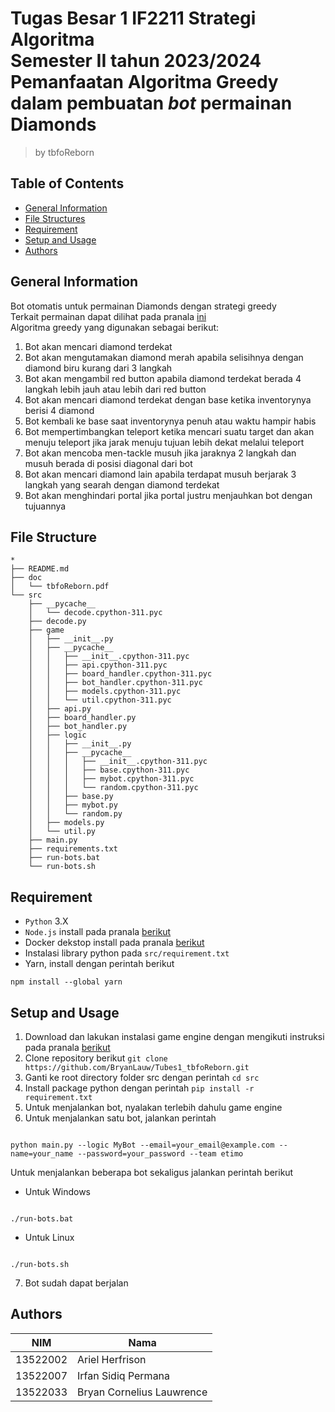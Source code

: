 # Tugas Besar 1 IF2211 Strategi Algoritma<br>Semester II tahun 2023/2024<br>Pemanfaatan Algoritma Greedy dalam pembuatan _bot_ permainan Diamonds

> by tbfoReborn

## Table of Contents

- [General Information](#general-information)
- [File Structures](#file_structure)
- [Requirement](#requirement)
- [Setup and Usage](#setup-and-usage)
- [Authors](#authors)

## General Information

Bot otomatis untuk permainan Diamonds dengan strategi greedy<br>
Terkait permainan dapat dilihat pada pranala [ini](https://informatika.stei.itb.ac.id/~rinaldi.munir/Stmik/2023-2024/Tubes1-Stima-2024.pdf)<br>
Algoritma greedy yang digunakan sebagai berikut:

1. Bot akan mencari diamond terdekat
2. Bot akan mengutamakan diamond merah apabila selisihnya dengan diamond biru kurang dari 3 langkah
3. Bot akan mengambil red button apabila diamond terdekat berada 4 langkah lebih jauh atau lebih dari red button
4. Bot akan mencari diamond terdekat dengan base ketika inventorynya berisi 4 diamond
5. Bot kembali ke base saat inventorynya penuh atau waktu hampir habis
6. Bot mempertimbangkan teleport ketika mencari suatu target dan akan menuju teleport jika jarak menuju tujuan lebih dekat melalui teleport
7. Bot akan mencoba men-tackle musuh jika jaraknya 2 langkah dan musuh berada di posisi diagonal dari bot
8. Bot akan mencari diamond lain apabila terdapat musuh berjarak 3 langkah yang searah dengan diamond terdekat
9. Bot akan menghindari portal jika portal justru menjauhkan bot dengan tujuannya

## File Structure
```
*
├── README.md
├── doc
│   └── tbfoReborn.pdf
└── src
    ├── __pycache__
    │   └── decode.cpython-311.pyc
    ├── decode.py
    ├── game
    │   ├── __init__.py
    │   ├── __pycache__
    │   │   ├── __init__.cpython-311.pyc
    │   │   ├── api.cpython-311.pyc
    │   │   ├── board_handler.cpython-311.pyc
    │   │   ├── bot_handler.cpython-311.pyc
    │   │   ├── models.cpython-311.pyc
    │   │   └── util.cpython-311.pyc
    │   ├── api.py
    │   ├── board_handler.py
    │   ├── bot_handler.py
    │   ├── logic
    │   │   ├── __init__.py
    │   │   ├── __pycache__
    │   │   │   ├── __init__.cpython-311.pyc
    │   │   │   ├── base.cpython-311.pyc
    │   │   │   ├── mybot.cpython-311.pyc
    │   │   │   └── random.cpython-311.pyc
    │   │   ├── base.py
    │   │   ├── mybot.py
    │   │   └── random.py
    │   ├── models.py
    │   └── util.py
    ├── main.py
    ├── requirements.txt
    ├── run-bots.bat
    └── run-bots.sh
```
## Requirement

- `Python` 3.X
- `Node.js` install pada pranala [berikut](https://nodejs.org/en)
- Docker dekstop install pada pranala [berikut](https://www.docker.com/products/docker-desktop/)
- Instalasi library python pada `src/requirement.txt`
- Yarn, install dengan perintah berikut

```
npm install --global yarn
```

## Setup and Usage

1. Download dan lakukan instalasi game engine dengan mengikuti instruksi pada pranala [berikut](https://github.com/haziqam/tubes1-IF2211-game-engine/releases/tag/v1.1.0)
2. Clone repository berikut `git clone https://github.com/BryanLauw/Tubes1_tbfoReborn.git`
3. Ganti ke root directory folder src dengan perintah `cd src`
4. Install package python dengan perintah `pip install -r requirement.txt`
5. Untuk menjalankan bot, nyalakan terlebih dahulu game engine
6. Untuk menjalankan satu bot, jalankan perintah

```

python main.py --logic MyBot --email=your_email@example.com --name=your_name --password=your_password --team etimo

```

Untuk menjalankan beberapa bot sekaligus jalankan perintah berikut

- Untuk Windows

```

./run-bots.bat

```

- Untuk Linux

```

./run-bots.sh

```

7. Bot sudah dapat berjalan

## Authors

| NIM      | Nama                      |
| -------- | ------------------------- |
| 13522002 | Ariel Herfrison           |
| 13522007 | Irfan Sidiq Permana       |
| 13522033 | Bryan Cornelius Lauwrence |
